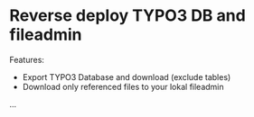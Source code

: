 Reverse deploy TYPO3 DB and fileadmin
=====================================

Features:
* Export TYPO3 Database and download (exclude tables)
* Download only referenced files to your lokal fileadmin

...